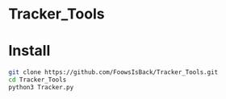 # Tracker_Tools


# Install
```sh
git clone https://github.com/FoowsIsBack/Tracker_Tools.git
cd Tracker_Tools
python3 Tracker.py
```

